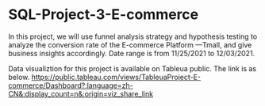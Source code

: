 # SQL-Project-3-E-commerce
In this project, we will use funnel analysis strategy and hypothesis testing to analyze the conversion rate
of the E-commerce Platform —Tmall, and give business insights accordingly. Date range is from 11/25/2021 to 12/03/2021.

Data visualiztion for this project is available on Tableua public.
The link is as below.
https://public.tableau.com/views/TableuaProject-E-commerce/Dashboard?:language=zh-CN&:display_count=n&:origin=viz_share_link
